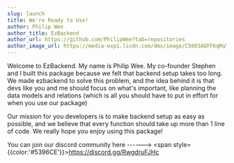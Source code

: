 ```yaml
---
slug: launch
title: We're Ready to Use!
author: Philip Wee
author_title: EzBackend
author_url: https://github.com/PhilipWee?tab=repositories
author_image_url: https://media-exp1.licdn.com/dms/image/C5603AQFFKqMaY0AuIw/profile-displayphoto-shrink_400_400/0/1553178335843?e=1638403200&v=beta&t=rNiF6XA4e4eF1GRIR7uTDHiEUI2XTRFdoioNktgcAQ4
---
```


Welcome to EzBackend. My name is Philip Wee. My co-founder Stephen and I built this package because we felt that backend setup takes too long. We made ezbackend to solve this problem, and the idea behind it is that devs like you and me should focus on what's important, like planning the data models and relations (which is all you should have to put in effort for when you use our package)

Our mission for you developers is to make backend setup as easy as possible, and we believe that every function should take up more than 1 line of code. We really hope you enjoy using this package! 

You can join our discord community here ------> <span style={{color:'#5396CE'}}>https://discord.gg/RwgdruFJHc</span>